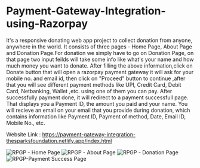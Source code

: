 # Payment-Gateway-Integration-using-Razorpay
 It's a responsive donating web app project to collect donation from anyone, anywhere in the world.
 It consists of three pages -  Home Page, About Page and Donation Page.For donation we simply have to go on Donation Page, on that page two input feilds will take some info like what's your name and how much money you want to donate.
 After filling the above information,click on Donate button that will open a razorpay payment gateway it will ask for your mobile no. and email id, then click on "Proceed" button to continue ,after that you will see different payment methods like UPI, Credit Card, Debit Card, Netbanking, Wallet ,etc. using one of them you can pay.
 After successfully payment done, it will redirect to a payment successfull page. That displays you a Payment ID, the amount you paid and your name.
 You will recieve an email on your email that you provide during donation, which contains information like Payment ID, Payment of method, Date, Email ID, Mobile No., etc.

Website Link : https://payment-gateway-integration-thesparksfoundation.netlify.app/index.html

![RPGP - Home Page](https://user-images.githubusercontent.com/72599445/141645340-6f48a07f-af37-4efb-b2a5-94b8dc9426d0.png)
![RPGP - About Page](https://user-images.githubusercontent.com/72599445/141645343-16cd9be0-d867-459b-861b-3239d2b38280.png)
![RPGP - Donation Page](https://user-images.githubusercontent.com/72599445/141645357-fe76c863-b803-4d05-bd38-c1f5f4303505.png)
![RPGP-Payment Success Page](https://user-images.githubusercontent.com/72599445/141645406-a5a8ddd8-523e-4f0e-ba89-f3e2620e3f33.png)
